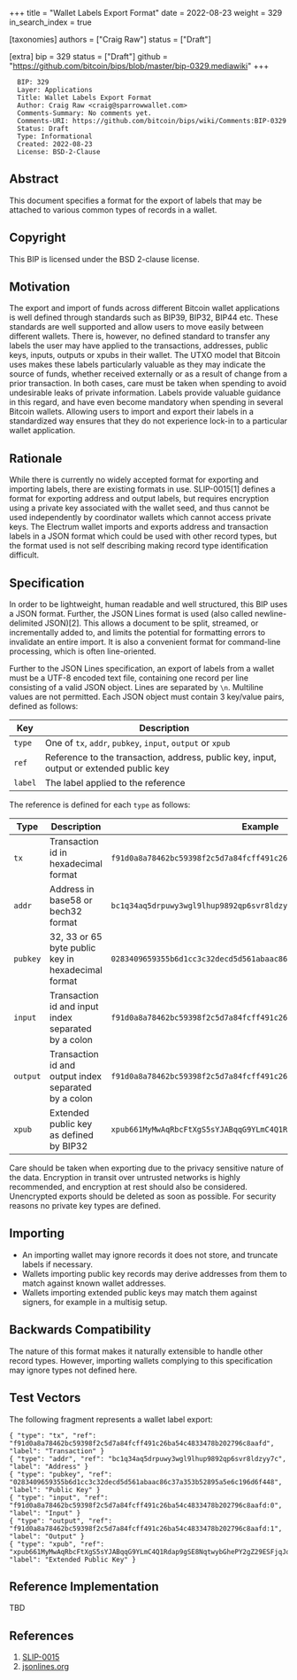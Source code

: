 +++
title = "Wallet Labels Export Format"
date = 2022-08-23
weight = 329
in_search_index = true

[taxonomies]
authors = ["Craig Raw"]
status = ["Draft"]

[extra]
bip = 329
status = ["Draft"]
github = "https://github.com/bitcoin/bips/blob/master/bip-0329.mediawiki"
+++

``` 
  BIP: 329
  Layer: Applications
  Title: Wallet Labels Export Format
  Author: Craig Raw <craig@sparrowwallet.com>
  Comments-Summary: No comments yet.
  Comments-URI: https://github.com/bitcoin/bips/wiki/Comments:BIP-0329
  Status: Draft
  Type: Informational
  Created: 2022-08-23
  License: BSD-2-Clause
```

## Abstract

This document specifies a format for the export of labels that may be
attached to various common types of records in a wallet.

## Copyright

This BIP is licensed under the BSD 2-clause license.

## Motivation

The export and import of funds across different Bitcoin wallet
applications is well defined through standards such as BIP39, BIP32,
BIP44 etc. These standards are well supported and allow users to move
easily between different wallets. There is, however, no defined standard
to transfer any labels the user may have applied to the transactions,
addresses, public keys, inputs, outputs or xpubs in their wallet. The
UTXO model that Bitcoin uses makes these labels particularly valuable as
they may indicate the source of funds, whether received externally or as
a result of change from a prior transaction. In both cases, care must be
taken when spending to avoid undesirable leaks of private information.
Labels provide valuable guidance in this regard, and have even become
mandatory when spending in several Bitcoin wallets. Allowing users to
import and export their labels in a standardized way ensures that they
do not experience lock-in to a particular wallet application.

## Rationale

While there is currently no widely accepted format for exporting and
importing labels, there are existing formats in use. SLIP-0015\[1\]
defines a format for exporting address and output labels, but requires
encryption using a private key associated with the wallet seed, and thus
cannot be used independently by coordinator wallets which cannot access
private keys. The Electrum wallet imports and exports address and
transaction labels in a JSON format which could be used with other
record types, but the format used is not self describing making record
type identification difficult.

## Specification

In order to be lightweight, human readable and well structured, this BIP
uses a JSON format. Further, the JSON Lines format is used (also called
newline-delimited JSON)\[2\]. This allows a document to be split,
streamed, or incrementally added to, and limits the potential for
formatting errors to invalidate an entire import. It is also a
convenient format for command-line processing, which is often
line-oriented.

Further to the JSON Lines specification, an export of labels from a
wallet must be a UTF-8 encoded text file, containing one record per line
consisting of a valid JSON object. Lines are separated by `\n`.
Multiline values are not permitted. Each JSON object must contain 3
key/value pairs, defined as follows:

| Key     | Description                                                                             |
| ------- | --------------------------------------------------------------------------------------- |
| `type`  | One of `tx`, `addr`, `pubkey`, `input`, `output` or `xpub`                              |
| `ref`   | Reference to the transaction, address, public key, input, output or extended public key |
| `label` | The label applied to the reference                                                      |

The reference is defined for each `type` as follows:

| Type     | Description                                          | Example                                                              |
| -------- | ---------------------------------------------------- | -------------------------------------------------------------------- |
| `tx`     | Transaction id in hexadecimal format                 | `f91d0a8a78462bc59398f2c5d7a84fcff491c26ba54c4833478b202796c8aafd`   |
| `addr`   | Address in base58 or bech32 format                   | `bc1q34aq5drpuwy3wgl9lhup9892qp6svr8ldzyy7c`                         |
| `pubkey` | 32, 33 or 65 byte public key in hexadecimal format   | `0283409659355b6d1cc3c32decd5d561abaac86c37a353b52895a5e6c196d6f448` |
| `input`  | Transaction id and input index separated by a colon  | `f91d0a8a78462bc59398f2c5d7a84fcff491c26ba54c4833478b202796c8aafd:0` |
| `output` | Transaction id and output index separated by a colon | `f91d0a8a78462bc59398f2c5d7a84fcff491c26ba54c4833478b202796c8aafd:1` |
| `xpub`   | Extended public key as defined by BIP32              | `xpub661MyMwAqRbcFtXgS5sYJABqqG9YLmC4Q1Rdap9gSE8Nq...`               |

Care should be taken when exporting due to the privacy sensitive nature
of the data. Encryption in transit over untrusted networks is highly
recommended, and encryption at rest should also be considered.
Unencrypted exports should be deleted as soon as possible. For security
reasons no private key types are defined.

## Importing

  - An importing wallet may ignore records it does not store, and
    truncate labels if necessary.
  - Wallets importing public key records may derive addresses from them
    to match against known wallet addresses.
  - Wallets importing extended public keys may match them against
    signers, for example in a multisig setup.

## Backwards Compatibility

The nature of this format makes it naturally extensible to handle other
record types. However, importing wallets complying to this specification
may ignore types not defined here.

## Test Vectors

The following fragment represents a wallet label export:

    { "type": "tx", "ref": "f91d0a8a78462bc59398f2c5d7a84fcff491c26ba54c4833478b202796c8aafd", "label": "Transaction" }
    { "type": "addr", "ref": "bc1q34aq5drpuwy3wgl9lhup9892qp6svr8ldzyy7c", "label": "Address" }
    { "type": "pubkey", "ref": "0283409659355b6d1cc3c32decd5d561abaac86c37a353b52895a5e6c196d6f448", "label": "Public Key" }
    { "type": "input", "ref": "f91d0a8a78462bc59398f2c5d7a84fcff491c26ba54c4833478b202796c8aafd:0", "label": "Input" }
    { "type": "output", "ref": "f91d0a8a78462bc59398f2c5d7a84fcff491c26ba54c4833478b202796c8aafd:1", "label": "Output" }
    { "type": "xpub", "ref": "xpub661MyMwAqRbcFtXgS5sYJABqqG9YLmC4Q1Rdap9gSE8NqtwybGhePY2gZ29ESFjqJoCu1Rupje8YtGqsefD265TMg7usUDFdp6W1EGMcet8", "label": "Extended Public Key" }

## Reference Implementation

TBD

## References

<references />

1.  [SLIP-0015](https://github.com/satoshilabs/slips/blob/master/slip-0015.md)
2.  [jsonlines.org](https://jsonlines.org/)
